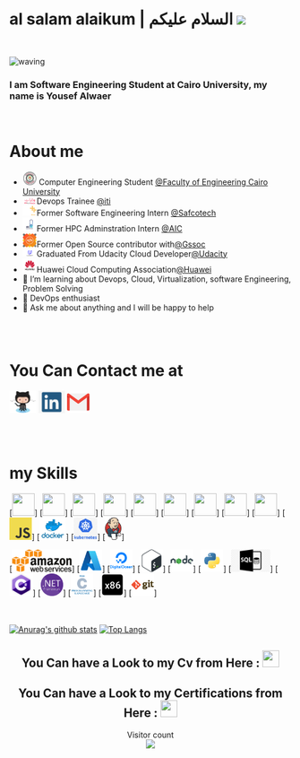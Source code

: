 # al salam alaikum | السلام عليكم  <img src="https://raw.githubusercontent.com/MartinHeinz/MartinHeinz/master/wave.gif" width="30px">

<br>

<!-- <img src="./img/hey iam waer.svg"/> -->

![waving](https://capsule-render.vercel.app/api?type=waving&height=200&text=Hello,%20I'm%20Waer!&fontAlign=40&fontAlignY=40&color=timeGradient)


### I am Software Engineering Student at Cairo University, my name is Yousef Alwaer

<br>

# About me

- <img src="./img/CUFE.png" width="25" draggable="false"> Computer Engineering Student <a href="http://eng.cu.edu.eg/ar/">@Faculty of Engineering Cairo University</a>
- <img src="./img/Logo-ITI-TECH-LEAPS.png" width="25" draggable="false">Devops Trainee <a href="https://mcit.gov.eg/en/Human_Capacity/ITI/ITI_Tech_Leaps">@iti</a>
- <img src="./img/safcotech.png" width="25" draggable="false">Former Software Engineering Intern <a href="https://safecotech.com/">@Safcotech</a>
- <img src="./img/AIC.png" width="25" draggable="false">Former HPC Adminstration Intern <a href="https://mcit.gov.eg/en/Applied_innovation_Center">@AIC</a>
- <img src="./img/gssoc.jpg" width="25" draggable="false">Former Open Source contributor with<a href="https://gssoc.girlscript.tech/">@Gssoc</a>
- <img src="./img/Udacity.png" width="25" draggable="false">Graduated From Udacity Cloud Developer<a href="http://udacity.com/">@Udacity</a>
- <img src="./img/Huawei.png" width="25" draggable="false">Huawei Cloud Computing Association<a href="https://e.huawei.com/en/talent/#/personal/myinfo">@Huawei</a>
- 🔭 I’m learning about Devops, Cloud, Virtualization, software Engineering, Problem Solving
- 🌱 DevOps enthusiast
- 💬 Ask me about anything and I will be happy to help 



<br/><br/>
# You Can Contact me at
  [<img src='./img/Github.png' alt='github' height='40'>](https://github.com/waer1)  [<img src='./img/linkedin.png' alt='linkedin' height='40'>](https://www.linkedin.com/in/yousef-elwaer)  [<img src='./img/gmail.png' alt='codeforces' height='40'>](mailto:elwaeryousef@gmail.com)  



<br/><br/>
# my Skills

<p align="center">

[<img src="https://cdn.cdnlogo.com/logos/c/76/c.svg" height="40" width="40">]
[<img src="https://cdn.svgporn.com/logos/python.svg" height="40" width="40">]
[<img src="https://cdn.cdnlogo.com/logos/d/66/dart.svg" height="40" width="40">]
[<img src="https://cdn.svgporn.com/logos/html-5.svg"  height="40" width="40">]
[<img src="https://cdn.svgporn.com/logos/css-3.svg" height="40" width="40">]
[<img src="https://cdn.cdnlogo.com/logos/r/63/react.svg" height="40" width="40">]
[<img src="https://cdn.svgporn.com/logos/git-icon.svg" height="40" width="40">]
[<img src="https://cdn.svgporn.com/logos/visual-studio-code.svg" height="40" width="40">]
[<img src="https://cdn.cdnlogo.com/logos/r/65/red-hat.svg" height="40" width="40">]
[<img src='./img/javascript.png' height='40'>] 
[<img src='./img/docker.png' height='40'>]
[<img src='./img/k8s.png' height='40'>]
[<img src='./img/jenkins.png' height='40'>]

[<img src='./img/aws.png' height='40'>]
[<img src='./img/Microsoft_Azure.svg.png' height='40'>]
[<img src='./img/DO.png' height='40'>]
[<img src='./img/bash.png' height='40'>]
[<img src='./img/nodejs.png' height='40'>] 
[<img src='./img/python.png' height='40'>] 
[<img src='./img/SQL .png' height='40'>]
[<img src='./img/csharp.png' height='40'>]
[<img src='./img/Net.png' height='40'>]
[<img src='./img/c.png' height='40'>]
[<img src='./img/Assembly x86.png' height='40'>]
[<img src='./img/git.png' height='40'>] 

</p>

<br/><br/>
[![Anurag's github stats](https://github-readme-stats.vercel.app/api?username=waer1&count_private=true&show_icons=true&theme=radical)](https://github.com/anuraghazra/github-readme-stats)
[![Top Langs](https://github-readme-stats.vercel.app/api/top-langs/?username=waer1&show_icons=true&theme=radical&layout=compact)](https://github.com/anuraghazra/github-readme-stats)


<h2 align="center">You Can have a Look to my Cv from Here : <a href="https://drive.google.com/drive/folders/1BXxXyCtaTBhqnL4XfDCSp-H_mywUegFF?usp=sharing" target="_blank"> <img src="https://img.icons8.com/color/48/null/folder-invoices--v1.png"  height="30" width="30" > </a>  </h2>
<h2 align="center">You Can have a Look to my Certifications from Here : <a href="https://drive.google.com/drive/folders/1v2hfUSrTXkK3vgiDDSeOpUR6xJhGxqEJ?usp=sharing" target="_blank"> <img src="https://img.icons8.com/ultraviolet/40/null/diploma.png"  height="30" width="30" > </a>  </h2>

<p align="center"> 
  Visitor count<br>
  <img src="https://profile-counter.glitch.me/waer1/count.svg" />
</p>